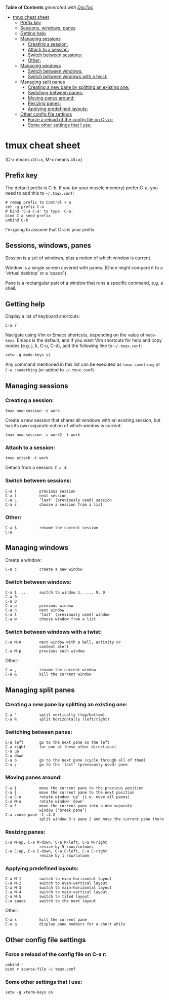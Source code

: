 <!-- START doctoc generated TOC please keep comment here to allow auto update -->
<!-- DON'T EDIT THIS SECTION, INSTEAD RE-RUN doctoc TO UPDATE -->
**Table of Contents**  *generated with [DocToc](https://github.com/thlorenz/doctoc)*

- [tmux cheat sheet](#tmux-cheat-sheet)
  - [Prefix key](#prefix-key)
  - [Sessions, windows, panes](#sessions-windows-panes)
  - [Getting help](#getting-help)
  - [Managing sessions](#managing-sessions)
    - [Creating a session:](#creating-a-session)
    - [Attach to a session:](#attach-to-a-session)
    - [Switch between sessions:](#switch-between-sessions)
    - [Other:](#other)
  - [Managing windows](#managing-windows)
    - [Switch between windows:](#switch-between-windows)
    - [Switch between windows with a twist:](#switch-between-windows-with-a-twist)
  - [Managing split panes](#managing-split-panes)
    - [Creating a new pane by splitting an existing one:](#creating-a-new-pane-by-splitting-an-existing-one)
    - [Switching between panes:](#switching-between-panes)
    - [Moving panes around:](#moving-panes-around)
    - [Resizing panes:](#resizing-panes)
    - [Applying predefined layouts:](#applying-predefined-layouts)
  - [Other config file settings](#other-config-file-settings)
    - [Force a reload of the config file on C-a r:](#force-a-reload-of-the-config-file-on-c-a-r)
    - [Some other settings that I use:](#some-other-settings-that-i-use)

<!-- END doctoc generated TOC please keep comment here to allow auto update -->

# tmux cheat sheet

(C-x means ctrl+x, M-x means alt+x)


## Prefix key

The default prefix is C-b. If you (or your muscle memory) prefer C-a, you need to add this to `~/.tmux.conf`:

```
# remap prefix to Control + a
set -g prefix C-a
# bind 'C-a C-a' to type 'C-a'
bind C-a send-prefix
unbind C-b
```

I'm going to assume that C-a is your prefix.

## Sessions, windows, panes

Session is a set of windows, plus a notion of which window is current.

Window is a single screen covered with panes. (Once might compare it to a ‘virtual desktop’ or a ‘space’.)

Pane is a rectangular part of a window that runs a specific command, e.g. a shell.


## Getting help

Display a list of keyboard shortcuts:

```
C-a ?
```

Navigate using Vim or Emacs shortcuts, depending on the value of `mode-keys`. Emacs is the default, and if you want Vim shortcuts for help and copy modes (e.g. j, k, C-u, C-d), add the following line to `~/.tmux.conf`:

```
setw -g mode-keys vi
```

Any command mentioned in this list can be executed as `tmux something` or `C-a :something` (or added to `~/.tmux.conf`).


## Managing sessions

### Creating a session:

```
tmux new-session -s work
```

Create a new session that shares all windows with an existing session, but has its own separate notion of which window is current:

```
tmux new-session -s work2 -t work
```

### Attach to a session:

```
tmux attach -t work
```

Detach from a session: `C-a d`.

### Switch between sessions:

```
C-a (          previous session
C-a )          next session
C-a L          ‘last’ (previously used) session
C-a s          choose a session from a list
```

### Other:

```
C-a $          rename the current session
C-a
```

## Managing windows

Create a window:

```
C-a c          create a new window
```

### Switch between windows:

```
C-a 1 ...      switch to window 1, ..., 9, 0
C-a 9
C-a 0
C-a p          previous window
C-a n          next window
C-a l          ‘last’ (previously used) window
C-a w          choose window from a list
```

### Switch between windows with a twist:

```
C-a M-n        next window with a bell, activity or
               content alert
C-a M-p        previous such window
```


Other:

```
C-a ,          rename the current window
C-a &          kill the current window
```

## Managing split panes

### Creating a new pane by splitting an existing one:

```
C-a "          split vertically (top/bottom)
C-a %          split horizontally (left/right)
```

### Switching between panes:

```
C-a left       go to the next pane on the left
C-a right      (or one of these other directions)
C-a up
C-a down
C-a o          go to the next pane (cycle through all of them)
C-a ;          go to the ‘last’ (previously used) pane
```

### Moving panes around:

```
C-a {          move the current pane to the previous position
C-a }          move the current pane to the next position
C-a C-o        rotate window ‘up’ (i.e. move all panes)
C-a M-o        rotate window ‘down’
C-a !          move the current pane into a new separate
               window (‘break pane’)
C-a :move-pane -t :3.2
               split window 3's pane 2 and move the current pane there
```

### Resizing panes:

```
C-a M-up, C-a M-down, C-a M-left, C-a M-right
               resize by 5 rows/columns
C-a C-up, C-a C-down, C-a C-left, C-a C-right
               resize by 1 row/column
```

### Applying predefined layouts:

```
C-a M-1        switch to even-horizontal layout
C-a M-2        switch to even-vertical layout
C-a M-3        switch to main-horizontal layout
C-a M-4        switch to main-vertical layout
C-a M-5        switch to tiled layout
C-a space      switch to the next layout
```

Other:

```
C-a x          kill the current pane
C-a q          display pane numbers for a short while
```

## Other config file settings

### Force a reload of the config file on C-a r:

```
unbind r
bind r source-file ~/.tmux.conf
```

### Some other settings that I use:

```
setw -g xterm-keys on
```
